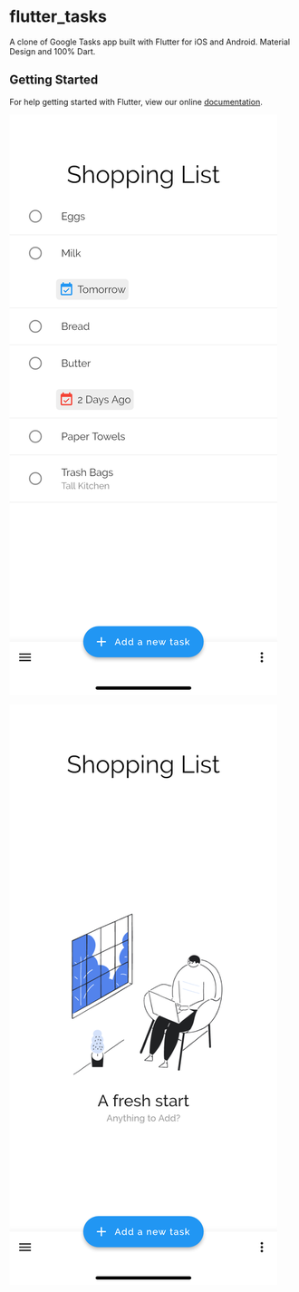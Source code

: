 # flutter_tasks

A clone of Google Tasks app built with Flutter for iOS and Android. Material Design and 100% Dart.

## Getting Started

For help getting started with Flutter, view our online
[documentation](https://flutter.io/).

![Main-Screen](screenshots/Simulator%20Screen%20Shot%20-%20iPhone%20XR%20-%202018-11-16%20at%2010.13.29.png)

![List-Screen](screenshots/Simulator%20Screen%20Shot%20-%20iPhone%20XR%20-%202018-11-16%20at%2010.12.11.png)
